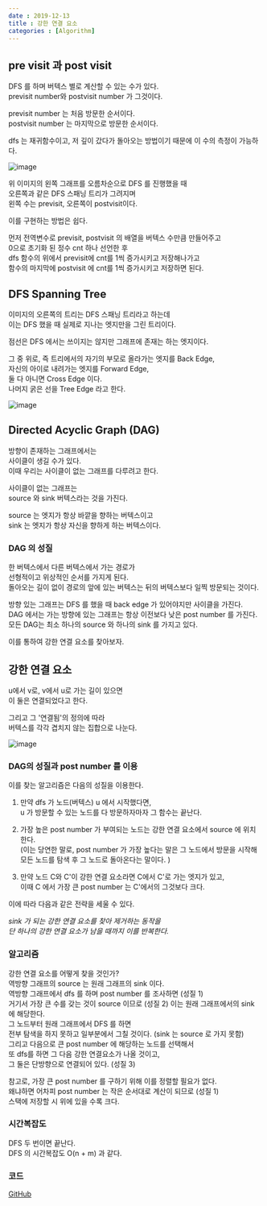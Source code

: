 ```yaml
---
date : 2019-12-13
title : 강한 연결 요소
categories : [Algorithm]
---
```


## pre visit 과 post visit

DFS 를 하며 버텍스 별로 계산할 수 있는 수가 있다.  
previsit number와 postvisit number 가 그것이다.  

previsit number 는 처음 방문한 순서이다.  
postvisit number 는 마지막으로 방문한 순서이다.  

dfs 는 재귀함수이고, 저 깊이 갔다가 돌아오는 방법이기 때문에 이 수의 측정이 가능하다.  

![image](https://user-images.githubusercontent.com/22045424/70767124-5ddf2000-1da3-11ea-92bd-cead2edcac11.png)

위 이미지의 왼쪽 그래프를 오름차순으로 DFS 를 진행했을 때  
오른쪽과 같은 DFS 스패닝 트리가 그려지며  
왼쪽 수는 previsit, 오른쪽이 postvisit이다.  

이를 구현하는 방법은 쉽다.  

먼저 전역변수로 previsit, postvisit 의 배열을 버텍스 수만큼 만들어주고  
0으로 초기화 된 정수 cnt 하나 선언한 후  
dfs 함수의 위에서 previsit에 cnt를 1씩 증가시키고 저장해나가고  
함수의 마지막에 postvisit 에 cnt를 1씩 증가시키고 저장하면 된다.   

## DFS Spanning Tree

이미지의 오른쪽의 트리는 DFS 스패닝 트리라고 하는데  
이는 DFS 했을 때 실제로 지나는 엣지만을 그린 트리이다.  

점선은 DFS 에서는 쓰이지는 않지만 그래프에 존재는 하는 엣지이다.  

그 중 위로, 즉 트리에서의 자기의 부모로 올라가는 엣지를 Back Edge,  
자신의 아이로 내려가는 엣지를 Forward Edge,  
둘 다 아니면 Cross Edge 이다.  
나머지 굵은 선을 Tree Edge 라고 한다.  

![image](https://user-images.githubusercontent.com/22045424/70767390-7bf95000-1da4-11ea-999c-b55fe5c022e4.png)


## Directed Acyclic Graph (DAG)  

방향이 존재하는 그래프에서는  
사이클이 생길 수가 있다.  
이때 우리는 사이클이 없는 그래프를 다루려고 한다.  

사이클이 없는 그래프는  
source 와 sink 버텍스라는 것을 가진다.  

source 는 엣지가 항상 바깥을 향하는 버텍스이고  
sink 는 엣지가 항상 자신을 향하게 하는 버텍스이다.  


### DAG 의 성질 

한 버텍스에서 다른 버텍스에서 가는 경로가  
선형적이고 위상적인 순서를 가지게 된다.  
돌아오는 길이 없이 경로의 앞에 있는 버텍스는 뒤의 버텍스보다 일찍 방문되는 것이다.  

방향 있는 그래프는 DFS 를 했을 때 back edge 가 있어야지만 사이클을 가진다.  
DAG 에서는 가는 방향에 있는 그래프는 항상 이전보다 낮은 post number 를 가진다.  
모든 DAG는 최소 하나의 source 와 하나의 sink 를 가지고 있다.  


이를 통하여 강한 연결 요소를 찾아보자.  



## 강한 연결 요소

u에서 v로, v에서 u로 가는 길이 있으면  
이 둘은 연결되었다고 한다.  

그리고 그 '연결됨'의 정의에 따라  
버텍스를 각각 겹치지 않는 집합으로 나눈다.  

![image](https://user-images.githubusercontent.com/22045424/70767693-a1d32480-1da5-11ea-824c-49f0eafed744.png)


### DAG의 성질과 post number 를 이용

이를 찾는 알고리즘은 다음의 성질을 이용한다.    

1. 만약 dfs 가 노드(버텍스) u 에서 시작했다면,  
   u 가 방문할 수 있는 노드를 다 방문하자마자 그 함수는 끝난다.
   
2. 가장 높은 post number 가 부여되는 노드는 강한 연결 요소에서 source 에 위치한다.  
   (이는 당연한 말로, post number 가 가장 높다는 말은 그 노드에서 방문을 시작해 모든 노드를 탐색 후 그 노드로 돌아온다는 말이다. )  
   
3. 만약 노드 C와 C'이 강한 연결 요소라면 C에서 C'로 가는 엣지가 있고,  
   이때 C 에서 가장 큰 post number 는 C'에서의 그것보다 크다.  

이에 따라 다음과 같은 전략을 세울 수 있다.  

*sink 가 되는 강한 연결 요소를 찾아 제거하는 동작을  
단 하나의 강한 연결 요소가 남을 때까지 이를 반복한다.*


### 알고리즘

강한 연결 요소를 어떻게 찾을 것인가?  
역방향 그래프의 source 는 원래 그래프의 sink 이다.  
역방향 그래프에서 dfs 를 하며 post number 를 조사하면 (성질 1)   
거기서 가장 큰 수를 갖는 것이 source 이므로 (성질 2)
이는 원래 그래프에서의 sink 에 해당한다.  
그 노드부터 원래 그래프에서 DFS 를 하면  
전부 탐색을 하지 못하고 일부분에서 그칠 것이다. (sink 는 source 로 가지 못함)   
그리고 다음으로 큰 post number 에 해당하는 노드를 선택해서   
또 dfs를 하면 그 다음 강한 연결요소가 나올 것이고,  
그 둘은 단방향으로 연결되어 있다. (성질 3)  

참고로, 가장 큰 post number 를 구하기 위해 이를 정렬할 필요가 없다.  
왜냐하면 어차피 post number 는 작은 순서대로 계산이 되므로 (성질 1)  
스택에 저장할 시 위에 있을 수록 크다.  


### 시간복잡도

DFS 두 번이면 끝난다.  
DFS 의 시간복잡도 O(n + m) 과 같다.  

### 코드

[GitHub](https://github.com/jkjan/Algorithm/blob/master/Graph%20Algorithm/03.%20Strongly%20Connected%20Component/Strongly%20Connected%20Component.cpp)
